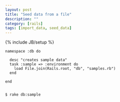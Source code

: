```yaml
---
layout: post
title: "Seed data from a file"
description: ""
category: [rails]
tags: [import_data, seed_data]
---
```

{% include JB/setup %}

    namespace :db do

      desc "creates sample data"
      task :sample => :environment do
        load File.join(Rails.root, "db", "samples.rb")
      end

    end


    $ rake db:sample
